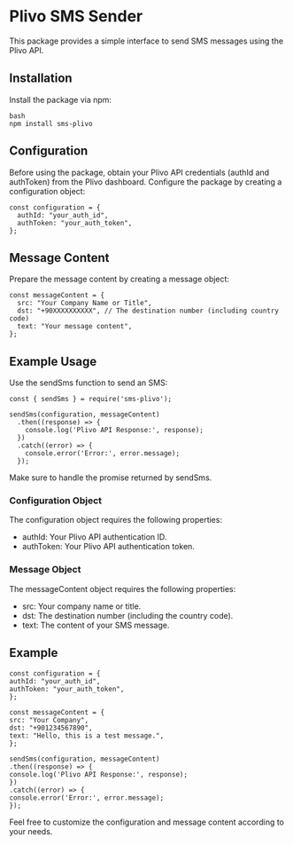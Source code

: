 # Plivo SMS Sender

This package provides a simple interface to send SMS messages using the Plivo API.

## Installation

Install the package via npm:

```
bash
npm install sms-plivo
```

## Configuration

Before using the package, obtain your Plivo API credentials (authId and authToken) from the Plivo dashboard. Configure the package by creating a configuration object:

```
const configuration = {
  authId: "your_auth_id",
  authToken: "your_auth_token",
};
```

## Message Content

Prepare the message content by creating a message object:

```
const messageContent = {
  src: "Your Company Name or Title",
  dst: "+90XXXXXXXXXX", // The destination number (including country code)
  text: "Your message content",
};
```

## Example Usage

Use the sendSms function to send an SMS:

```
const { sendSms } = require('sms-plivo');

sendSms(configuration, messageContent)
  .then((response) => {
    console.log('Plivo API Response:', response);
  })
  .catch((error) => {
    console.error('Error:', error.message);
  });
```

Make sure to handle the promise returned by sendSms.

### Configuration Object

The configuration object requires the following properties:

- authId: Your Plivo API authentication ID.
- authToken: Your Plivo API authentication token.

### Message Object

The messageContent object requires the following properties:

- src: Your company name or title.
- dst: The destination number (including the country code).
- text: The content of your SMS message.

## Example

```
const configuration = {
authId: "your_auth_id",
authToken: "your_auth_token",
};

const messageContent = {
src: "Your Company",
dst: "+901234567890",
text: "Hello, this is a test message.",
};

sendSms(configuration, messageContent)
.then((response) => {
console.log('Plivo API Response:', response);
})
.catch((error) => {
console.error('Error:', error.message);
});
```

Feel free to customize the configuration and message content according to your needs.
